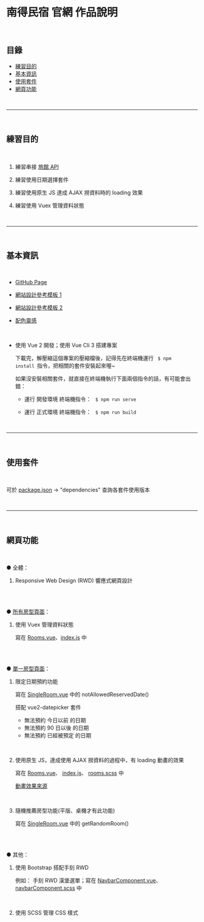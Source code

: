 
# 南得民宿 官網 作品說明
<br>

## 目錄
- [練習目的](##練習目的) 
- [基本資訊](##基本資訊) 
- [使用套件](##使用套件) 
- [網頁功能](##網頁功能) 

<br>

---
<br>


## 練習目的
<br>

1. 練習串接 [旅館 API](https://challenge.thef2e.com/news/17)

2. 練習使用日期選擇套件

3. 練習使用原生 JS 達成 AJAX 撈資料時的 loading 效果

4. 練習使用 Vuex 管理資料狀態

<br>

---
<br>


## 基本資訊
<br>

* [GitHub Page](https://pony-hsieh.github.io/hotel-reservation/dist/#/)

* [網站設計參考模板 1](https://challenge.thef2e.com/user/2630?schedule=3881#works-3881)

* [網站設計參考模板 2](https://challenge.thef2e.com/user/1875?schedule=3898#works-3898)

* [配色靈感](https://www.instagram.com/p/COVWD3CM2OD)

<br>

* 使用 Vue 2 開發；使用 Vue Cli 3 搭建專案

    下載完，解壓縮這個專案的壓縮檔後，記得先在終端機運行 
    <code> $ npm install </code>指令，把相關的套件安裝起來喔~

    如果沒安裝相關套件，就直接在終端機執行下面兩個指令的話，有可能會出錯：

    - 運行 開發環境 終端機指令：
    <code> $ npm run serve </code>

    - 運行 正式環境 終端機指令：
    <code> $ npm run build </code>

<br>

---
<br>



## 使用套件
<br>

可於 
[package.json](https://github.com/Pony-Hsieh/hotel-reservation/blob/master/package.json) 
→ "dependencies" 查詢各套件使用版本

<br>

---
<br>



## 網頁功能
<br>

● 全體：

1. Responsive Web Design (RWD) 響應式網頁設計

<br>
<br>


● [所有房型頁面](https://pony-hsieh.github.io/hotel-reservation/dist/#/rooms)：

1. 使用 Vuex 管理資料狀態

    寫在 
    [Rooms.vue](https://github.com/Pony-Hsieh/hotel-reservation/blob/master/src/views/Rooms.vue)、[index.js](https://github.com/Pony-Hsieh/hotel-reservation/blob/master/src/store/index.js) 中

<br>
<br>


● [單一房型頁面](https://pony-hsieh.github.io/hotel-reservation/dist/#/singleRoom?roomID=3Elqe8kfMxdZv5xFLV4OUeN6jhmxIvQSTyj4eTgIowfIRvF4rerA2Nuegzc2Rgwu)：

1. 限定日期預約功能
    
    寫在 [SingleRoom.vue](https://github.com/Pony-Hsieh/hotel-reservation/blob/master/src/views/SingleRoom.vue) 
    中的 notAllowedReservedDate()

    搭配 vue2-datepicker 套件
    - 無法預約 今日以前 的日期
    - 無法預約 90 日以後 的日期
    - 無法預約 已經被預定 的日期

<br>

2. 使用原生 JS，達成使用 AJAX 撈資料的過程中，有 loading 動畫的效果

    寫在
    [Rooms.vue](https://github.com/Pony-Hsieh/hotel-reservation/blob/master/src/views/Rooms.vue)、
    [index.js](https://github.com/Pony-Hsieh/hotel-reservation/blob/master/src/store/index.js)、
    [rooms.scss](https://github.com/Pony-Hsieh/hotel-reservation/blob/master/src/assets/scss/frontEnd/rooms.scss)
    中

    [動畫效果來源](https://tobiasahlin.com/spinkit/)

<br>

3. 隨機推薦房型功能(平版、桌機才有此功能)

    寫在 [SingleRoom.vue](https://github.com/Pony-Hsieh/hotel-reservation/blob/master/src/views/SingleRoom.vue) 
    中的 getRandomRoom()

<br>
<br>


● 其他：

1. 使用 Bootstrap 搭配手刻 RWD

    例如： 手刻 RWD 漢堡選單；寫在 
    [NavbarComponent.vue](https://github.com/Pony-Hsieh/hotel-reservation/blob/master/src/components/NavbarComponent.vue)、
    [navbarComponent.scss](https://github.com/Pony-Hsieh/hotel-reservation/blob/master/src/assets/scss/components/navbarComponent.scss)
    中

    <br>

2. 使用 SCSS 管理 CSS 樣式